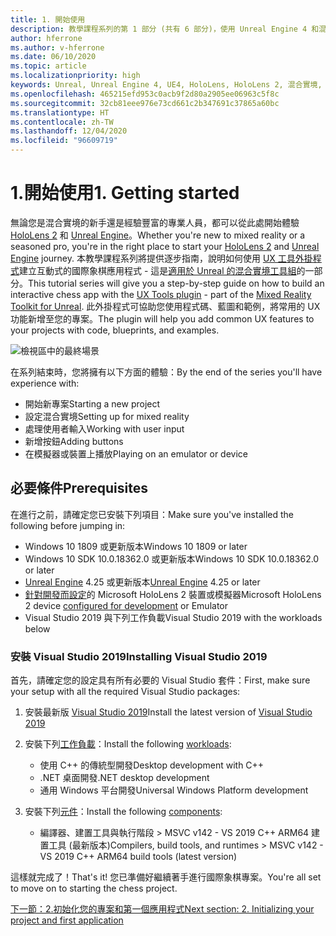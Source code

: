 ```yaml
---
title: 1. 開始使用
description: 教學課程系列的第 1 部分 (共有 6 部分)，使用 Unreal Engine 4 和混合實境工具組 UX 工具外掛程式來建置國際象棋應用程式
author: hferrone
ms.author: v-hferrone
ms.date: 06/10/2020
ms.topic: article
ms.localizationpriority: high
keywords: Unreal, Unreal Engine 4, UE4, HoloLens, HoloLens 2, 混合實境, 教學課程, 開始使用, mrtk, uxt, UX 工具, 文件, 混合實境頭戴式裝置, windows 混合實境頭戴式裝置, 虛擬實境頭戴式裝置
ms.openlocfilehash: 465215efd953c0acb9f2d80a2905ee06963c5f8c
ms.sourcegitcommit: 32cb81eee976e73cd661c2b347691c37865a60bc
ms.translationtype: HT
ms.contentlocale: zh-TW
ms.lasthandoff: 12/04/2020
ms.locfileid: "96609719"
---
```

# <a name="1-getting-started"></a><span data-ttu-id="84781-104">1.開始使用</span><span class="sxs-lookup"><span data-stu-id="84781-104">1. Getting started</span></span>

<span data-ttu-id="84781-105">無論您是混合實境的新手還是經驗豐富的專業人員，都可以從此處開始體驗 [HoloLens 2](https://docs.microsoft.com/windows/mixed-reality/) 和 [Unreal Engine](https://www.unrealengine.com/en-US/)。</span><span class="sxs-lookup"><span data-stu-id="84781-105">Whether you're new to mixed reality or a seasoned pro, you're in the right place to start your [HoloLens 2](https://docs.microsoft.com/windows/mixed-reality/) and [Unreal Engine](https://www.unrealengine.com/en-US/) journey.</span></span> <span data-ttu-id="84781-106">本教學課程系列將提供逐步指南，說明如何使用 [UX 工具外掛程式](https://github.com/microsoft/MixedReality-UXTools-Unreal)建立互動式的國際象棋應用程式 - 這是[適用於 Unreal 的混合實境工具組](https://github.com/microsoft/MixedRealityToolkit-Unreal)的一部分。</span><span class="sxs-lookup"><span data-stu-id="84781-106">This tutorial series will give you a step-by-step guide on how to build an interactive chess app with the [UX Tools plugin](https://github.com/microsoft/MixedReality-UXTools-Unreal) - part of the [Mixed Reality Toolkit for Unreal](https://github.com/microsoft/MixedRealityToolkit-Unreal).</span></span> <span data-ttu-id="84781-107">此外掛程式可協助您使用程式碼、藍圖和範例，將常用的 UX 功能新增至您的專案。</span><span class="sxs-lookup"><span data-stu-id="84781-107">The plugin will help you add common UX features to your projects with code, blueprints, and examples.</span></span> 

![檢視區中的最終場景](images/unreal-uxt/5-endscene.PNG)

<span data-ttu-id="84781-109">在系列結束時，您將擁有以下方面的體驗：</span><span class="sxs-lookup"><span data-stu-id="84781-109">By the end of the series you'll have experience with:</span></span>
* <span data-ttu-id="84781-110">開始新專案</span><span class="sxs-lookup"><span data-stu-id="84781-110">Starting a new project</span></span>
* <span data-ttu-id="84781-111">設定混合實境</span><span class="sxs-lookup"><span data-stu-id="84781-111">Setting up for mixed reality</span></span>
* <span data-ttu-id="84781-112">處理使用者輸入</span><span class="sxs-lookup"><span data-stu-id="84781-112">Working with user input</span></span>
* <span data-ttu-id="84781-113">新增按鈕</span><span class="sxs-lookup"><span data-stu-id="84781-113">Adding buttons</span></span>
* <span data-ttu-id="84781-114">在模擬器或裝置上播放</span><span class="sxs-lookup"><span data-stu-id="84781-114">Playing on an emulator or device</span></span>

## <a name="prerequisites"></a><span data-ttu-id="84781-115">必要條件</span><span class="sxs-lookup"><span data-stu-id="84781-115">Prerequisites</span></span>

<span data-ttu-id="84781-116">在進行之前，請確定您已安裝下列項目：</span><span class="sxs-lookup"><span data-stu-id="84781-116">Make sure you've installed the following before jumping in:</span></span>
* <span data-ttu-id="84781-117">Windows 10 1809 或更新版本</span><span class="sxs-lookup"><span data-stu-id="84781-117">Windows 10 1809 or later</span></span>
* <span data-ttu-id="84781-118">Windows 10 SDK 10.0.18362.0 或更新版本</span><span class="sxs-lookup"><span data-stu-id="84781-118">Windows 10 SDK 10.0.18362.0 or later</span></span>
* <span data-ttu-id="84781-119">[Unreal Engine](https://www.unrealengine.com/en-US/get-now) 4.25 或更新版本</span><span class="sxs-lookup"><span data-stu-id="84781-119">[Unreal Engine](https://www.unrealengine.com/en-US/get-now) 4.25 or later</span></span>
* <span data-ttu-id="84781-120">[針對開發而設定](../../platform-capabilities-and-apis/using-visual-studio.md#enabling-developer-mode)的 Microsoft HoloLens 2 裝置或模擬器</span><span class="sxs-lookup"><span data-stu-id="84781-120">Microsoft HoloLens 2 device [configured for development](../../platform-capabilities-and-apis/using-visual-studio.md#enabling-developer-mode) or Emulator</span></span>
* <span data-ttu-id="84781-121">Visual Studio 2019 與下列工作負載</span><span class="sxs-lookup"><span data-stu-id="84781-121">Visual Studio 2019 with the workloads below</span></span>

### <a name="installing-visual-studio-2019"></a><span data-ttu-id="84781-122">安裝 Visual Studio 2019</span><span class="sxs-lookup"><span data-stu-id="84781-122">Installing Visual Studio 2019</span></span>

<span data-ttu-id="84781-123">首先，請確定您的設定具有所有必要的 Visual Studio 套件：</span><span class="sxs-lookup"><span data-stu-id="84781-123">First, make sure your setup with all the required Visual Studio packages:</span></span>
1. <span data-ttu-id="84781-124">安裝最新版 [Visual Studio 2019](https://visualstudio.microsoft.com/downloads/)</span><span class="sxs-lookup"><span data-stu-id="84781-124">Install the latest version of [Visual Studio 2019](https://visualstudio.microsoft.com/downloads/)</span></span>
2. <span data-ttu-id="84781-125">安裝下列[工作負載](https://docs.microsoft.com/visualstudio/install/modify-visual-studio?#modify-workloads)：</span><span class="sxs-lookup"><span data-stu-id="84781-125">Install the following [workloads](https://docs.microsoft.com/visualstudio/install/modify-visual-studio?#modify-workloads):</span></span>
    * <span data-ttu-id="84781-126">使用 C++ 的傳統型開發</span><span class="sxs-lookup"><span data-stu-id="84781-126">Desktop development with C++</span></span>
    * <span data-ttu-id="84781-127">.NET 桌面開發</span><span class="sxs-lookup"><span data-stu-id="84781-127">.NET desktop development</span></span>
    * <span data-ttu-id="84781-128">通用 Windows 平台開發</span><span class="sxs-lookup"><span data-stu-id="84781-128">Universal Windows Platform development</span></span>

3. <span data-ttu-id="84781-129">安裝下列[元件](https://docs.microsoft.com/visualstudio/install/modify-visual-studio?#modify-individual-components)：</span><span class="sxs-lookup"><span data-stu-id="84781-129">Install the following [components](https://docs.microsoft.com/visualstudio/install/modify-visual-studio?#modify-individual-components):</span></span>
    * <span data-ttu-id="84781-130">編譯器、建置工具與執行階段 > MSVC v142 - VS 2019 C++ ARM64 建置工具 (最新版本)</span><span class="sxs-lookup"><span data-stu-id="84781-130">Compilers, build tools, and runtimes > MSVC v142 - VS 2019 C++ ARM64 build tools (latest version)</span></span>

<span data-ttu-id="84781-131">這樣就完成了！</span><span class="sxs-lookup"><span data-stu-id="84781-131">That's it!</span></span> <span data-ttu-id="84781-132">您已準備好繼續著手進行國際象棋專案。</span><span class="sxs-lookup"><span data-stu-id="84781-132">You're all set to move on to starting the chess project.</span></span>

[<span data-ttu-id="84781-133">下一節：2.初始化您的專案和第一個應用程式</span><span class="sxs-lookup"><span data-stu-id="84781-133">Next section: 2. Initializing your project and first application</span></span>](unreal-uxt-ch2.md)